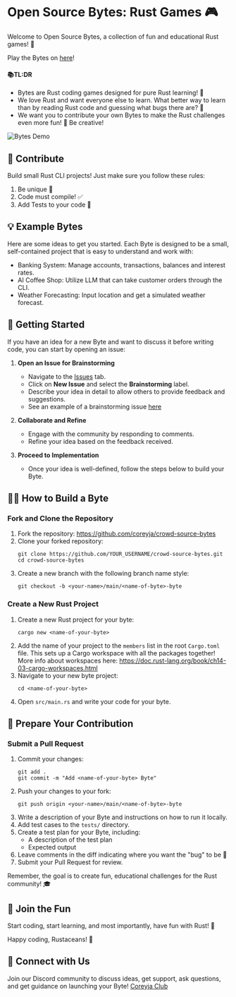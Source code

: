 # Open Source Bytes: Rust Games 🎮

Welcome to Open Source Bytes, a collection of fun and educational Rust games! 🦀

Play the Bytes on [here](https://coreyja.com/bytes)!

#### 📚TL:DR
- Bytes are Rust coding games designed for pure Rust learning! 🚀
- We love Rust and want everyone else to learn. What better way to learn than by reading Rust code and guessing what bugs there are? 🐛
- We want you to contribute your own Bytes to make the Rust challenges even more fun! 🤝 Be creative! 

![Bytes Demo](bytes-demo.gif)

## 🤝 Contribute

Build small Rust CLI projects! Just make sure you follow these rules:

1. Be unique 🌟
2. Code must compile! ✅
3. Add Tests to your code 🧪

## 💡 Example Bytes

Here are some ideas to get you started. Each Byte is designed to be a small, self-contained project that is easy to understand and work with:

- Banking System: Manage accounts, transactions, balances and interest rates.
- AI Coffee Shop: Utilize LLM that can take customer orders through the CLI.
- Weather Forecasting: Input location and get a simulated weather forecast.


## 🚀 Getting Started

If you have an idea for a new Byte and want to discuss it before writing code, you can start by opening an issue:

1. **Open an Issue for Brainstorming**  
   - Navigate to the [Issues](https://github.com/coreyja/crowd-source-bytes/issues) tab.
   - Click on **New Issue** and select the **Brainstorming** label.
   - Describe your idea in detail to allow others to provide feedback and suggestions.
   - See an example of a brainstorming issue [here](https://github.com/coreyja/crowd-source-bytes/issues/2)

2. **Collaborate and Refine**  
   - Engage with the community by responding to comments.
   - Refine your idea based on the feedback received.

3. **Proceed to Implementation**  
   - Once your idea is well-defined, follow the steps below to build your Byte.

## 🧑‍💻 How to Build a Byte

### Fork and Clone the Repository

1. Fork the repository: https://github.com/coreyja/crowd-source-bytes
2. Clone your forked repository:
   ```
   git clone https://github.com/YOUR_USERNAME/crowd-source-bytes.git
   cd crowd-source-bytes
   ```
3. Create a new branch with the following branch name style:
   ```
   git checkout -b <your-name>/main/<name-of-byte>-byte
   ```

### Create a New Rust Project

1. Create a new Rust project for your byte:
   ```
   cargo new <name-of-your-byte>
   ```
2. Add the name of your project to the `members` list in the root `Cargo.toml` file. This sets up a Cargo workspace with all the packages together! More info about workspaces here: https://doc.rust-lang.org/book/ch14-03-cargo-workspaces.html
3. Navigate to your new byte project:
   ```
   cd <name-of-your-byte>
   ```
4. Open `src/main.rs` and write your code for your byte.

## 🎉 Prepare Your Contribution

### Submit a Pull Request

1. Commit your changes:
   ```
   git add .
   git commit -m "Add <name-of-your-byte> Byte"
   ```
2. Push your changes to your fork:
   ```
   git push origin <your-name>/main/<name-of-byte>-byte
   ```
3. Write a description of your Byte and instructions on how to run it locally.
4. Add test cases to the `tests/` directory.
5. Create a test plan for your Byte, including:
   - A description of the test plan
   - Expected output
6. Leave comments in the diff indicating where you want the "bug" to be 🐞
7. Submit your Pull Request for review.

Remember, the goal is to create fun, educational challenges for the Rust community! 🎓

## 🎊 Join the Fun

Start coding, start learning, and most importantly, have fun with Rust! 🎊

Happy coding, Rustaceans! 🦀

## 🤝 Connect with Us

Join our Discord community to discuss ideas, get support, ask questions, and get guidance on launching your Byte! [Coreyja Club](https://coreyja.club/)
